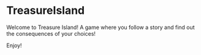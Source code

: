 # TreasureIsland

Welcome to Treasure Island! A game where you follow a story and find out the consequences of your choices!

Enjoy! 

